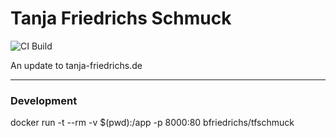 # Tanja Friedrichs Schmuck

![CI Build](https://circleci.com/gh/BFriedrichs/tfschmuck.svg?style=shield&circle-token=05cf235d9f2ce76fd7eb540b0c03f557d063fa71)

An update to tanja-friedrichs.de

---

### Development

docker run -t --rm -v $(pwd):/app -p 8000:80 bfriedrichs/tfschmuck